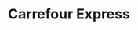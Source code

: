 ---
title: "Carrefour Express"
url: /valladolid/carrefour-express-calle-de-tirso-de-molina/
shop: comodidad
---